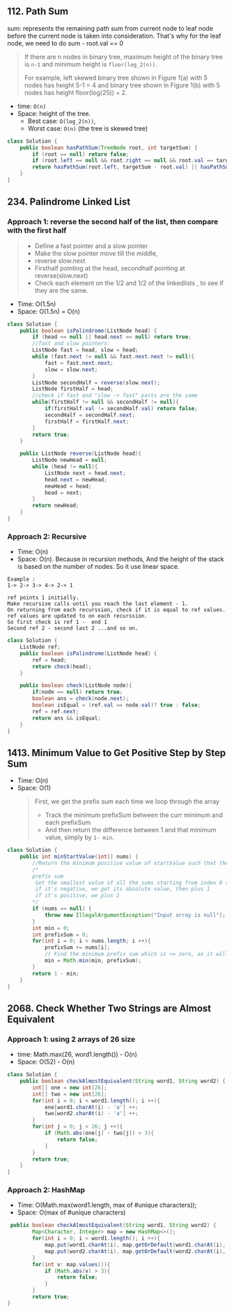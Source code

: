 ## 112. Path Sum

sum: represents the remaining path sum from current node to leaf node before the current node is taken into consideration. That's why for the leaf node, we
need to do sum - root.val == 0

> If there are n nodes in binary tree, maximum height of the binary tree is `n-1` and minimum height is `floor(log_2(n))`.
>
> For example, left skewed binary tree shown in Figure 1(a) with 5 nodes has height 5-1 = 4 and binary tree shown in Figure 1(b) with 5 nodes has height floor(log(25)) = 2.

- time: `O(n)`
- Space: height of the tree.
  - Best case: `O(log_2(n))`,
  - Worst case: `O(n)` (the tree is skewed tree)

```java
class Solution {
    public boolean hasPathSum(TreeNode root, int targetSum) {
        if (root == null) return false;
        if (root.left == null && root.right == null && root.val == targetSum) return true;
        return hasPathSum(root.left, targetSum - root.val) || hasPathSum(root.right, targetSum - root.val);
    }
}
```

## 234. Palindrome Linked List

### Approach 1: reverse the second half of the list, then compare with the first half

> - Define a fast pointer and a slow pointer
> - Make the slow pointer move till the middle,
> - reverse slow.next
> - Firsthalf pointing at the head, secondhalf pointing at reverse(slow.next)
> - Check each element on the 1/2 and 1/2 of the linkedlists , to see if they are the same.

- Time: O(1.5n)
- Space: O(1.5n) = O(n)

```java
class Solution {
    public boolean isPalindrome(ListNode head) {
        if (head == null || head.next == null) return true;
        //fast and slow pointers:
        ListNode fast = head, slow = head;
        while (fast.next != null && fast.next.next != null){
            fast = fast.next.next;
            slow = slow.next;
        }
        ListNode secondHalf = reverse(slow.next);
        ListNode firstHalf = head;
        //check if fast and "slow -> fast" parts are the same
        while(firstHalf != null && secondHalf != null){
            if(firstHalf.val != secondHalf.val) return false;
            secondHalf = secondHalf.next;
            firstHalf = firstHalf.next;
        }
        return true;
    }

    public ListNode reverse(ListNode head){
        ListNode newHead = null;
        while (head != null){
            ListNode next = head.next;
            head.next = newHead;
            newHead = head;
            head = next;
        }
        return newHead;
    }
}
```

### Approach 2: Recursive

- Time: O(n)
- Space: O(n). Because in recursion methods, And the height of the stack is based on the number of nodes. So it use linear space.

```
Example :
1-> 2-> 3-> 4-> 2-> 1

ref points 1 initially.
Make recursive calls until you reach the last element - 1.
On returning from each recurssion, check if it is equal to ref values.
ref values are updated to on each recurssion.
So first check is ref 1 -  end 1
Second ref 2 - second last 2 ...and so on.

```

```java
class Solution {
    ListNode ref;
    public boolean isPalindrome(ListNode head) {
        ref = head;
        return check(head);
    }

    public boolean check(ListNode node){
        if(node == null) return true;
        boolean ans = check(node.next);
        boolean isEqual = (ref.val == node.val)? true : false;
        ref = ref.next;
        return ans && isEqual;
    }
}

```

## 1413. Minimum Value to Get Positive Step by Step Sum

- Time: O(n)
- Space: O(1)
  > First, we get the prefix sum each time we loop through the array
  >
  > - Track the minimum prefixSum between the curr minimum and each prefixSum
  > - And then return the difference between 1 and that minimum value, simply by `1- min`.

```java
class Solution {
    public int minStartValue(int[] nums) {
        //Return the minimum positive value of startValue such that the step by step sum is never less than 1.
        /*
        prefix sum
         Get the smallest value of all the sums starting from index 0 to nums.length - 1
         if it's negative, we get its absolute value, then plus 1
         if it's positive, we plus 1
        */
        if (nums == null) {
            throw new IllegalArgumentException("Input array is null");
        }
        int min = 0;
        int prefixSum = 0;
        for(int i = 0; i < nums.length; i ++){
            prefixSum += nums[i];
            // Find the minimum prefix sum which is <= zero, as it will help us to find the lowest negative value.
            min = Math.min(min, prefixSum);
        }
        return 1 - min;
    }
}
```

## 2068. Check Whether Two Strings are Almost Equivalent

### Approach 1: using 2 arrays of 26 size

- time: Math.max(26, word1.length()) - O(n)
- Space: O(52) - O(n)

```java
class Solution {
    public boolean checkAlmostEquivalent(String word1, String word2) {
        int[] one = new int[26];
        int[] two = new int[26];
        for(int i = 0; i < word1.length(); i ++){
            one[word1.charAt(i) - 'a'] ++;
            two[word2.charAt(i) - 'a'] ++;
        }
        for(int j = 0; j < 26; j ++){
            if (Math.abs(one[j] - two[j]) > 3){
                return false;
            }
        }
        return true;
    }
}
```

### Approach 2: HashMap

- Time: O(Math.max(word1.length, max of #unique characters));
- Space: O(max of #unique characters)

```java
 public boolean checkAlmostEquivalent(String word1, String word2) {
        Map<Character, Integer> map = new HashMap<>();
        for(int i = 0; i < word1.length(); i ++){
            map.put(word1.charAt(i), map.getOrDefault(word1.charAt(i), 0) + 1);
            map.put(word2.charAt(i), map.getOrDefault(word2.charAt(i), 0) - 1);
        }
        for(int v: map.values()){
            if (Math.abs(v) > 3){
                return false;
            }
        }
        return true;
}
```
